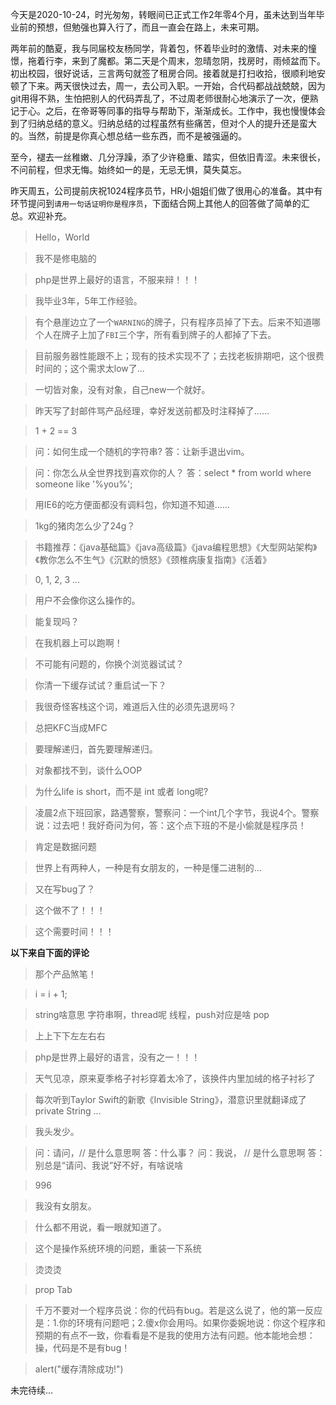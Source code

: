 
今天是2020-10-24，时光匆匆，转眼间已正式工作2年零4个月，虽未达到当年毕业前的预想，但勉强也算入行了，而且一直会在路上，未来可期。

两年前的酷夏，我与同届校友杨同学，背着包，怀着毕业时的激情、对未来的憧憬，拖着行李，来到了魔都。第二天是个周末，忽晴忽阴，找房时，雨倾盆而下。初出校园，很好说话，三言两句就签了租房合同。接着就是打扫收拾，很顺利地安顿了下来。两天很快过去，周一，去公司入职。一开始，合代码都战战兢兢，因为git用得不熟，生怕把别人的代码弄乱了，不过周老师很耐心地演示了一次，便熟记于心。之后，在帝哥等同事的指导与帮助下，渐渐成长。工作中，我也慢慢体会到了归纳总结的意义。归纳总结的过程虽然有些痛苦，但对个人的提升还是蛮大的。当然，前提是你真心想总结一些东西，而不是被强逼的。

至今，褪去一丝稚嫩、几分浮躁，添了少许稳重、踏实，但依旧青涩。未来很长，不问前程，但求无悔。始终如一的是，无忌无惧，莫失莫忘。

昨天周五，公司提前庆祝1024程序员节，HR小姐姐们做了很用心的准备。其中有环节提问到`请用一句话证明你是程序员`，下面结合网上其他人的回答做了简单的汇总。欢迎补充。

> Hello，World

> 我不是修电脑的

> php是世界上最好的语言，不服来辩！！！

> 我毕业3年，5年工作经验。

> 有个悬崖边立了一个`WARNING`的牌子，只有程序员掉了下去。后来不知道哪个人在牌子上加了`FBI`三个字，所有看到牌子的人都掉了下去。

> 目前服务器性能跟不上；现有的技术实现不了；去找老板排期吧，这个很费时间的；这个需求太low了...

> 一切皆对象，没有对象，自己new一个就好。

> 昨天写了封邮件骂产品经理，幸好发送前都及时注释掉了......

> 1 + 2 == 3

> 问：如何生成一个随机的字符串? 答：让新手退出vim。

> 问：你怎么从全世界找到喜欢你的人？ 答：select * from world where someone like '%you%';

> 用IE6的吃方便面都没有调料包，你知道不知道......

> 1kg的猪肉怎么少了24g？

> 书籍推荐：《java基础篇》《java高级篇》《java编程思想》《大型网站架构》《教你怎么不生气》《沉默的愤怒》《颈椎病康复指南》《活着》

> 0, 1, 2, 3 ...

> 用户不会像你这么操作的。

> 能复现吗？

> 在我机器上可以跑啊！

> 不可能有问题的，你换个浏览器试试？

> 你清一下缓存试试？重启试一下？

> 我很奇怪客栈这个词，难道后入住的必须先退房吗？

> 总把KFC当成MFC

> 要理解递归，首先要理解递归。

> 对象都找不到，谈什么OOP

> 为什么life is short，而不是 int 或者 long呢?

> 凌晨2点下班回家，路遇警察，警察问：一个int几个字节，我说4个。警察说：过去吧！我好奇问为何，答：这个点下班的不是小偷就是程序员！

> 肯定是数据问题

> 世界上有两种人，一种是有女朋友的，一种是懂二进制的...

> 又在写bug了？

> 这个做不了！！！

> 这个需要时间！！！

**以下来自下面的评论**

> 那个产品煞笔！

> i = i + 1;

> string啥意思  字符串啊，thread呢  线程，push对应是啥  pop

> 上上下下左左右右

> php是世界上最好的语言，没有之一！！！

> 天气见凉，原来夏季格子衬衫穿着太冷了，该换件内里加绒的格子衬衫了

> 每次听到Taylor Swift的新歌《Invisible String》，潜意识里就翻译成了 private String ...

> 我头发少。

> 问：请问，// 是什么意思啊  答：什么事？  问：我说， // 是什么意思啊  答：别总是“请问、我说”好不好，有啥说啥

> 996

> 我没有女朋友。

> 什么都不用说，看一眼就知道了。

> 这个是操作系统环境的问题，重装一下系统

> 烫烫烫

> prop Tab

> 千万不要对一个程序员说：你的代码有bug。若是这么说了，他的第一反应是：1.你的环境有问题吧；2.傻x你会用吗。如果你委婉地说：你这个程序和预期的有点不一致，你看看是不是我的使用方法有问题。他本能地会想：操，代码是不是有bug！

> alert("缓存清除成功!")

未完待续...